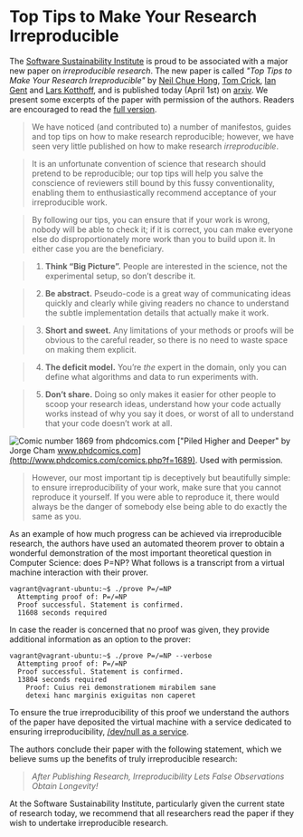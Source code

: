 Top Tips to Make Your Research Irreproducible
==============================

The [Software Sustainability Institute](software.ac.uk) is proud to be associated with a major new paper on  *irreproducible research*.  The new paper is called *"Top Tips to Make Your Research Irreproducible"* by 
[Neil Chue Hong](http://software.ac.uk/about/people/neil-chue-hong), [Tom Crick](http://drtomcrick.com), [Ian Gent](http://ian.gent) and [Lars Kotthoff](http://4c.ucc.ie/~larsko/), and is published today (April 1st) on [arxiv](http://arxiv.org).  We present some excerpts of the paper with permission of the authors.  Readers are encouraged to read the [full version](ITT.pdf).

> We have noticed (and contributed to) a number of manifestos, guides and
top tips on how to make research
reproducible; 
however, we have seen very little published on how to make research
*irreproducible*.

> It is an unfortunate convention of science that research should pretend
to be reproducible; our top tips will help you salve the conscience of
reviewers still bound by this fussy conventionality, enabling them to
enthusiastically recommend acceptance of your irreproducible work.




> By following our tips, you
can ensure that if your work is wrong, nobody will be able to check it;
if it is correct, you can make everyone else do disproportionately more
work than you to build upon it. In either case you are the beneficiary.



> 1.  **Think “Big Picture”.** People are interested in the science, not
    the experimental setup, so don’t describe it. 
    
> 2.  **Be abstract.** Pseudo-code is a great way of communicating
    ideas quickly and clearly while giving readers no chance to
    understand the subtle implementation details that actually make it
    work.

> 3.  **Short and sweet.** Any limitations of your methods or proofs will
    be obvious to the careful reader, so there is no need to waste space
    on making them explicit.
    
> 4.  **The deficit model.** You’re *the* expert in the domain, only you
    can define what algorithms and data to run experiments with. 
    
> 5.  **Don’t share.** Doing so only makes it easier for other people to
    scoop your research ideas, understand how your code actually
    works instead of why you say it does, or worst of all to
    understand that your code doesn’t work at all.
    
    
![Comic number 1869 from phdcomics.com](phd031214s.gif) ["Piled Higher and Deeper" by Jorge Cham
www.phdcomics.com](http://www.phdcomics.com/comics.php?f=1689). Used with permission.

> However, our most important tip is deceptively but beautifully simple:
to ensure irreproducibility of your work, make sure that you cannot
reproduce it yourself. If you were able to reproduce it, there would
always be the danger of somebody else being able to do exactly the same
as you.

As an example of how much progress can be achieved via irreproducible research, the authors have used an automated theorem prover to obtain a wonderful demonstration of the most important theoretical question in Computer Science: does P=NP?   What follows is a transcript from a virtual machine interaction with their prover. 

	vagrant@vagrant-ubuntu:~$ ./prove P=/=NP
  	  Attempting proof of: P=/=NP
      Proof successful. Statement is confirmed.
      11608 seconds required
      
In case the reader is concerned that no proof was given, they provide additional information as an option to the prover:

    vagrant@vagrant-ubuntu:~$ ./prove P=/=NP --verbose
      Attempting proof of: P=/=NP
      Proof successful. Statement is confirmed.
      13804 seconds required
        Proof: Cuius rei demonstrationem mirabilem sane 
        detexi hanc marginis exiguitas non caperet

To ensure the true irreproducibility of this proof we understand the authors of the paper have deposited the virtual machine with a service dedicated to ensuring irreproducibility, [/dev/null as a service](http://devnull-as-a-service.com/).

The authors conclude their paper with the following statement, which we believe sums up the benefits of truly irreproducible research:

> *After Publishing Research, Irreproducibility Lets False Observations
> Obtain Longevity!*

At the Software Sustainability Institute, particularly given the current state of research today, we recommend that all researchers read the paper if they wish to undertake irreproducible research.


